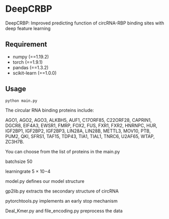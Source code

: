 # DeepCRBP
DeepCRBP: Improved predicting function of circRNA-RBP binding sites with deep feature learning

## Requirement
- numpy (==1.19.2)
- torch (==1.9.1)
- pandas (==1.3.2)
- scikit-learn (==1.0.0)

## Usage
```
python main.py
```
The circular RNA binding proteins include:

AGO1, AGO2, AGO3, ALKBH5, AUF1, C17ORF85, C22ORF28, CAPRIN1, DGCR8, EIF4A3, EWSR1, FMRP, FOX2, FUS, FXR1, FXR2, HNRNPC, HUR, IGF2BP1, 
IGF2BP2, IGF2BP3, LIN28A, LIN28B, METTL3, MOV10, PTB, PUM2, QKI, SFRS1, TAF15, TDP43, TIA1, TIAL1, TNRC6, U2AF65, WTAP, ZC3H7B.

You can choose from the list of proteins in the main.py


batchsize 50 

learningrate 5 × 10−4

model.py defines our model structure 

gp2lib.py extracts the secondary structure of circRNA 

pytorchtools.py implements an early stop mechanism

Deal_Kmer.py and file_encoding.py preprocess the data
